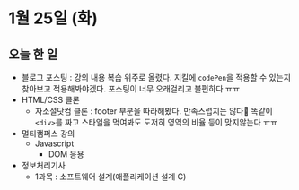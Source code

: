 # 1월 25일 (화)

## 오늘 한 일

* 블로그 포스팅 : 강의 내용 복습 위주로 올렸다. 지킬에 `codePen`을 적용할 수 있는지 찾아보고 적용해봐야겠다. 포스팅이 너무 오래걸리고 불편하다 ㅠㅠ
* HTML/CSS 클론
  * 자소설닷컴 클론 : footer 부분을 따라해봤다. 만족스럽지는 않다💢 똑같이 `<div>`를 짜고 스타일을 먹여봐도 도저히 영역의 비율 등이 맞지않는다 ㅠㅠ
* 멀티캠퍼스 강의
  * Javascript
    * DOM 응용
* 정보처리기사
  * 1과목 : 소프트웨어 설계(애플리케이션 설계 C)